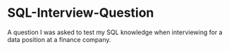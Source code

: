 # SQL-Interview-Question
A question I was asked to test my SQL knowledge when interviewing for a data position at a finance company.
